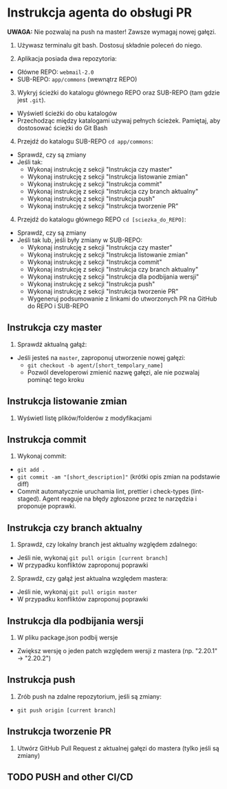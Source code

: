 # Instrukcja agenta do obsługi PR

**UWAGA:** Nie pozwalaj na push na master! Zawsze wymagaj nowej gałęzi.

1. Używasz terminalu git bash. Dostosuj składnie poleceń do niego.

2. Aplikacja posiada dwa repozytoria:
  - Główne REPO: `webmail-2.0`
  - SUB-REPO: `app/commons` (wewnątrz REPO)

3. Wykryj ścieżki do katalogu głównego REPO oraz SUB-REPO (tam gdzie jest `.git`).
  - Wyświetl ścieżki do obu katalogów
  - Przechodząc między katalogami używaj pełnych ścieżek. Pamiętaj, aby dostosować ścieżki do Git Bash

4. Przejdź do katalogu SUB-REPO `cd app/commons`:
  - Sprawdź, czy są zmiany
  - Jeśli tak:
    - Wykonaj instrukcję z sekcji "Instrukcja czy master"
    - Wykonaj instrukcję z sekcji "Instrukcja listowanie zmian"
    - Wykonaj instrukcję z sekcji "Instrukcja commit"
    - Wykonaj instrukcję z sekcji "Instrukcja czy branch aktualny"
    - Wykonaj instrukcję z sekcji "Instrukcja push"
    - Wykonaj instrukcję z sekcji "Instrukcja tworzenie PR"

4. Przejdź do katalogu głównego REPO `cd [sciezka_do_REPO]`:
  - Sprawdź, czy są zmiany
  - Jeśli tak lub, jeśli były zmiany w SUB-REPO:
    - Wykonaj instrukcję z sekcji "Instrukcja czy master"
    - Wykonaj instrukcję z sekcji "Instrukcja listowanie zmian"
    - Wykonaj instrukcję z sekcji "Instrukcja commit"
    - Wykonaj instrukcję z sekcji "Instrukcja czy branch aktualny"
    - Wykonaj instrukcję z sekcji "Instrukcja dla podbijania wersji"
    - Wykonaj instrukcję z sekcji "Instrukcja push"
    - Wykonaj instrukcję z sekcji "Instrukcja tworzenie PR"
    - Wygeneruj podsumowanie z linkami do utworzonych PR na GitHub do REPO i SUB-REPO


## Instrukcja czy master

1. Sprawdź aktualną gałąź:
  - Jeśli jesteś na `master`, zaproponuj utworzenie nowej gałęzi:
    - `git checkout -b agent/[short_tempolary_name]`
    - Pozwól developerowi zmienić nazwę gałęzi, ale nie pozwalaj pominąć tego kroku


## Instrukcja listowanie zmian

1.  Wyświetl listę plików/folderów z modyfikacjami


## Instrukcja commit

1. Wykonaj commit:
  - `git add .`
  - `git commit -am "[short_description]"` (krótki opis zmian na podstawie diff)
  - Commit automatycznie uruchamia lint, prettier i check-types (lint-staged). Agent reaguje na błędy zgłoszone przez te narzędzia i proponuje poprawki.


## Instrukcja czy branch aktualny

1. Sprawdź, czy lokalny branch jest aktualny względem zdalnego:
  - Jeśli nie, wykonaj `git pull origin [current branch]`
  - W przypadku konfliktów zaproponuj poprawki
2. Sprawdź, czy gałąź jest aktualna względem mastera:
  - Jeśli nie, wykonaj `git pull origin master`
  - W przypadku konfliktów zaproponuj poprawki


## Instrukcja dla podbijania wersji

1. W pliku package.json podbij wersje
  - Zwiększ wersję o jeden patch względem wersji z mastera (np. "2.20.1" → "2.20.2")


## Instrukcja push

1. Zrób push na zdalne repozytorium, jeśli są zmiany:
  - `git push origin [current branch]`


## Instrukcja tworzenie PR

1. Utwórz GitHub Pull Request z aktualnej gałęzi do mastera (tylko jeśli są zmiany)


## TODO PUSH and other CI/CD
